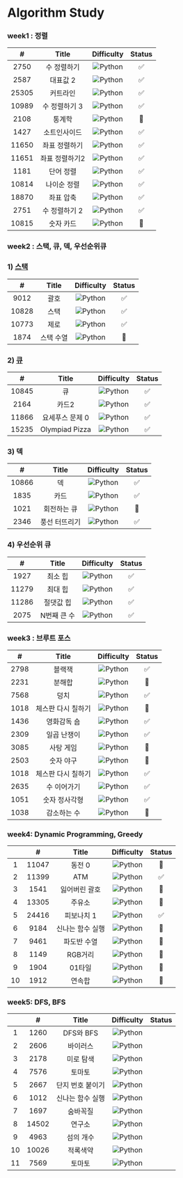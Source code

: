 # Algorithm Study

### week1 : 정렬

|   #   |     Title      |                               Difficulty                               | Status |
| :---: | :------------: | :--------------------------------------------------------------------: | :----: |
| 2750  |  수 정렬하기   | ![Python](https://img.shields.io/badge/BRONZE%20II-CD7F32?style=flat)  |   ✅   |
| 2587  |    대표값 2    | ![Python](https://img.shields.io/badge/BRONZE%20II-CD7F32?style=flat)  |   ✅   |
| 25305 |    커트라인    | ![Python](https://img.shields.io/badge/BRONZE%20II-CD7F32?style=flat)  |   ✅   |
| 10989 | 수 정렬하기 3  |  ![Python](https://img.shields.io/badge/BRONZE%20I-CD7F32?style=flat)  |   ✅   |
| 2108  |     통계학     | ![Python](https://img.shields.io/badge/SILVER%20III-A3A3A3?style=flat) |   👀   |
| 1427  |  소트인사이드  |  ![Python](https://img.shields.io/badge/SILVER%20V-A3A3A3?style=flat)  |   ✅   |
| 11650 | 좌표 정렬하기  |  ![Python](https://img.shields.io/badge/SILVER%20V-A3A3A3?style=flat)  |   ✅   |
| 11651 | 좌표 정렬하기2 |  ![Python](https://img.shields.io/badge/SILVER%20V-A3A3A3?style=flat)  |   ✅   |
| 1181  |   단어 정렬    |  ![Python](https://img.shields.io/badge/SILVER%20V-A3A3A3?style=flat)  |   ✅   |
| 10814 |  나이순 정렬   |  ![Python](https://img.shields.io/badge/SILVER%20V-A3A3A3?style=flat)  |   ✅   |
| 18870 |   좌표 압축    | ![Python](https://img.shields.io/badge/SILVER%20II-A3A3A3?style=flat)  |   ✅   |
| 2751  | 수 정렬하기 2  |  ![Python](https://img.shields.io/badge/SILVER%20V-A3A3A3?style=flat)  |   ✅   |
| 10815 |   숫자 카드    |  ![Python](https://img.shields.io/badge/SILVER%20V-A3A3A3?style=flat)  |   👀   |

### week2 : 스택, 큐, 덱, 우선순위큐

### 1) [스택](https://github.com/hanueleee/algorithm/blob/main/stack/stack.md)

|   #   |   Title   |                               Difficulty                               | Status |
| :---: | :-------: | :--------------------------------------------------------------------: | :----: |
| 9012  |   괄호    | ![Python](https://img.shields.io/badge/SILVER%20IV-A3A3A3?style=flat)  |    ✅  |
| 10828 |   스택    | ![Python](https://img.shields.io/badge/SILVER%20IV-A3A3A3?style=flat)  |    ✅  |
| 10773 |   제로    | ![Python](https://img.shields.io/badge/SILVER%20IV-A3A3A3?style=flat)  |   ✅   |
| 1874  | 스택 수열 | ![Python](https://img.shields.io/badge/SILVER%20III-A3A3A3?style=flat) |   👀   |

### 2) [큐](https://github.com/hanueleee/algorithm/blob/main/queue/queue.md)

|   #   |      Title      |                              Difficulty                               | Status |
| :---: | :-------------: | :-------------------------------------------------------------------: | :----: |
| 10845 |       큐        | ![Python](https://img.shields.io/badge/SILVER%20IV-A3A3A3?style=flat) |   ✅   |
| 2164  |      카드2      | ![Python](https://img.shields.io/badge/SILVER%20IV-A3A3A3?style=flat) |   ✅  |
| 11866 | 요세푸스 문제 0 | ![Python](https://img.shields.io/badge/SILVER%20V-A3A3A3?style=flat)  |    ✅  |
| 15235 | Olympiad Pizza  | ![Python](https://img.shields.io/badge/SILVER%20V-A3A3A3?style=flat)  |   ✅   |

### 3) 덱

|   #   |     Title     |                               Difficulty                               | Status |
| :---: | :-----------: | :--------------------------------------------------------------------: | :----: |
| 10866 |      덱       | ![Python](https://img.shields.io/badge/SILVER%20IV-A3A3A3?style=flat)  |   ✅   |
| 1835  |     카드      | ![Python](https://img.shields.io/badge/SILVER%20IV-A3A3A3?style=flat)  |   ✅   |
| 1021  |  회전하는 큐  | ![Python](https://img.shields.io/badge/SILVER%20IV-A3A3A3?style=flat)  |   👀   |
| 2346  | 풍선 터뜨리기 | ![Python](https://img.shields.io/badge/SILVER%20III-A3A3A3?style=flat) |   ✅   |

### 4) 우선순위 큐

|   #   |    Title    |                              Difficulty                               | Status |
| :---: | :---------: | :-------------------------------------------------------------------: | :----: |
| 1927  |   최소 힙   | ![Python](https://img.shields.io/badge/SILVER%20II-A3A3A3?style=flat) |  ✅    |
| 11279 |   최대 힙   | ![Python](https://img.shields.io/badge/SILVER%20II-A3A3A3?style=flat) |   ✅   |
| 11286 |  절댓값 힙  | ![Python](https://img.shields.io/badge/SILVER%20I-A3A3A3?style=flat)  |   ✅   |
| 2075  | N번째 큰 수 | ![Python](https://img.shields.io/badge/SILVER%20II-A3A3A3?style=flat) |   ✅   |

### week3 : 브루트 포스

|  #   |       Title        |                               Difficulty                               | Status |
| :--: | :----------------: | :--------------------------------------------------------------------: | :----: |
| 2798 |       블랙잭       | ![Python](https://img.shields.io/badge/BRONZE%20II-CD7F32?style=flat)  |    ✅  |
| 2231 |       분해합       | ![Python](https://img.shields.io/badge/BRONZE%20II-CD7F32?style=flat)  |👀|
| 7568 |        덩치        |  ![Python](https://img.shields.io/badge/SILVER%20V-A3A3A3?style=flat)  | ✅  |
| 1018 | 체스판 다시 칠하기 | ![Python](https://img.shields.io/badge/SILVER%20IV-A3A3A3?style=flat)  |👀|
| 1436 |    영화감독 숌     |  ![Python](https://img.shields.io/badge/SILVER%20V-A3A3A3?style=flat)  | ✅  |
| 2309 |    일곱 난쟁이     |  ![Python](https://img.shields.io/badge/BRONZE%20I-CD7F32?style=flat)  | ✅  |
| 3085 |     사탕 게임      | ![Python](https://img.shields.io/badge/SILVER%20III-A3A3A3?style=flat) |👀|
| 2503 |     숫자 야구      | ![Python](https://img.shields.io/badge/SILVER%20III-A3A3A3?style=flat) |👀|
| 1018 | 체스판 다시 칠하기 | ![Python](https://img.shields.io/badge/SILVER%20IV-A3A3A3?style=flat)  | ✅  |
| 2635 |    수 이어가기     |  ![Python](https://img.shields.io/badge/SILVER%20V-A3A3A3?style=flat)  | ✅  |
| 1051 |   숫자 정사각형    | ![Python](https://img.shields.io/badge/SILVER%20IV-A3A3A3?style=flat)  | ✅  |
| 1038 |    감소하는 수     |   ![Python](https://img.shields.io/badge/GOLD%20V-D5A11E?style=flat)   |👀|

### week4: Dynamic Programming, Greedy

| |   #   |     Title      |                               Difficulty                               | Status |
|:---:| :---: | :------------: | :--------------------------------------------------------------------: | :----: |
|1|11047|동전 0|![Python](https://img.shields.io/badge/SILVER%20IV-A3A3A3?style=flat) |   👀   |
|2|11399|ATM|![Python](https://img.shields.io/badge/SILVER%20IV-A3A3A3?style=flat) |   ✅   |
|3|1541|잃어버린 괄호|![Python](https://img.shields.io/badge/SILVER%20II-A3A3A3?style=flat) |   👀   |
|4|13305|주유소|![Python](https://img.shields.io/badge/SILVER%20III-A3A3A3?style=flat) |  👀    |
|5|24416|피보나치 1|![Python](https://img.shields.io/badge/BRONZE%20I-CD7F32?style=flat) |  ✅    |
|6|9184|신나는 함수 실행|![Python](https://img.shields.io/badge/SILVER%20II-A3A3A3?style=flat) | 👀     |
|7|9461|파도반 수열|![Python](https://img.shields.io/badge/SILVER%20III-A3A3A3?style=flat) |   👀   |
|8|1149|RGB거리|![Python](https://img.shields.io/badge/SILVER%20I-A3A3A3?style=flat) |    👀  |
|9|1904|01타일|![Python](https://img.shields.io/badge/SILVER%20III-A3A3A3?style=flat) |  👀    |
|10|1912|연속합|![Python](https://img.shields.io/badge/SILVER%20II-A3A3A3?style=flat) |   👀   |

### week5: DFS, BFS

| |   #   |     Title      |                               Difficulty                               | Status |
|:---:| :---: | :------------: | :--------------------------------------------------------------------: | :----: |
|1|1260|DFS와 BFS|![Python](https://img.shields.io/badge/SILVER%20II-A3A3A3?style=flat) 
|2|2606|바이러스|![Python](https://img.shields.io/badge/SILVER%20III-A3A3A3?style=flat) 
|3|2178|미로 탐색|![Python](https://img.shields.io/badge/SILVER%20I-A3A3A3?style=flat) 
|4|7576|토마토|![Python](https://img.shields.io/badge/GOLD%20V-D5A11E?style=flat) 
|5|2667|단지 번호 붙이기|![Python](https://img.shields.io/badge/SILVER%20I-A3A3A3?style=flat) 
|6|1012|신나는 함수 실행|![Python](https://img.shields.io/badge/SILVER%20II-A3A3A3?style=flat) 
|7|1697|숨바꼭질|![Python](https://img.shields.io/badge/SILVER%20I-A3A3A3?style=flat) 
|8|14502|연구소|![Python](https://img.shields.io/badge/GOLD%20IV-D5A11E?style=flat) 
|9|4963|섬의 개수|![Python](https://img.shields.io/badge/SILVER%20II-A3A3A3?style=flat) 
|10|10026|적록색약|![Python](https://img.shields.io/badge/GOLD%20V-D5A11E?style=flat) 
|11|7569|토마토|![Python](https://img.shields.io/badge/GOLD%20V-D5A11E?style=flat) 


<!--
금: #D5A11E
은: #A3A3A3
동: #CD7F32
I	11
2	II
3	III
4	IV
5	V
-->
